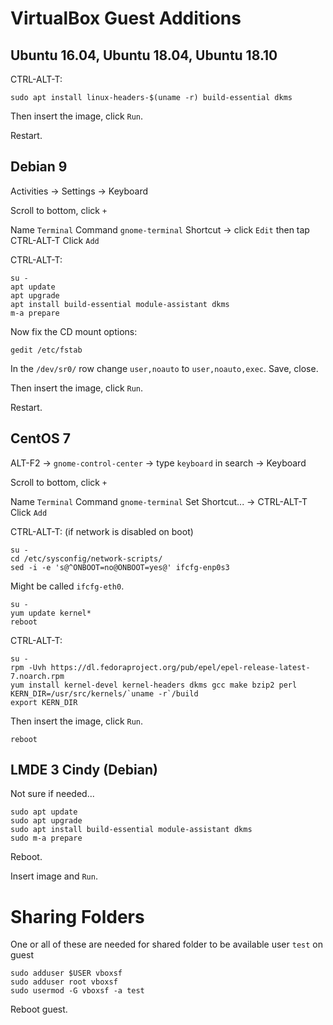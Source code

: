# VirtualBox Guest Additions

## Ubuntu 16.04, Ubuntu 18.04, Ubuntu 18.10

CTRL-ALT-T:

```
sudo apt install linux-headers-$(uname -r) build-essential dkms
```

Then insert the image, click `Run`.

Restart.

## Debian 9

Activities -> Settings -> Keyboard

Scroll to bottom, click `+`

Name `Terminal`
Command `gnome-terminal`
Shortcut -> click `Edit` then tap CTRL-ALT-T
Click `Add`

CTRL-ALT-T:

```
su -
apt update
apt upgrade
apt install build-essential module-assistant dkms
m-a prepare
```

Now fix the CD mount options:

```
gedit /etc/fstab
```

In the `/dev/sr0/` row change `user,noauto` to `user,noauto,exec`. Save, close.

Then insert the image, click `Run`.

Restart.

## CentOS 7

ALT-F2 -> `gnome-control-center` -> type `keyboard` in search -> Keyboard

Scroll to bottom, click `+`

Name `Terminal`
Command `gnome-terminal`
Set Shortcut... -> CTRL-ALT-T
Click `Add`

CTRL-ALT-T: (if network is disabled on boot)

```
su -
cd /etc/sysconfig/network-scripts/
sed -i -e 's@^ONBOOT=no@ONBOOT=yes@' ifcfg-enp0s3
```

Might be called `ifcfg-eth0`.

```
su -
yum update kernel*
reboot
```

CTRL-ALT-T:

```
su -
rpm -Uvh https://dl.fedoraproject.org/pub/epel/epel-release-latest-7.noarch.rpm
yum install kernel-devel kernel-headers dkms gcc make bzip2 perl
KERN_DIR=/usr/src/kernels/`uname -r`/build
export KERN_DIR
```

Then insert the image, click `Run`.

```
reboot
```

## LMDE 3 Cindy (Debian)

Not sure if needed...

```
sudo apt update
sudo apt upgrade
sudo apt install build-essential module-assistant dkms
sudo m-a prepare
```

Reboot.

Insert image and `Run`.

# Sharing Folders

One or all of these are needed for shared folder to be available user `test` on guest

```
sudo adduser $USER vboxsf
sudo adduser root vboxsf
sudo usermod -G vboxsf -a test
```

Reboot guest.
